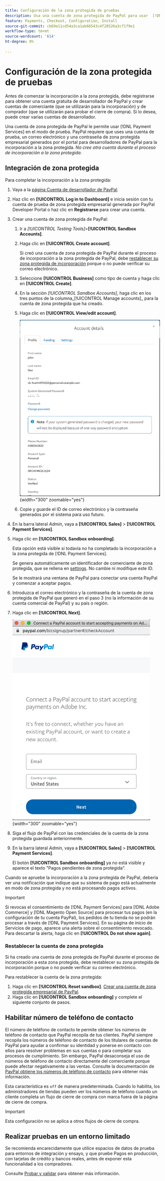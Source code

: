 ```yaml
---
title: Configuración de la zona protegida de pruebas
description: Usa una cuenta de zona protegida de PayPal para usar  [!DNL Payment Services] en modo de prueba.
feature: Payments, Checkout, Configuration, Install
source-git-commit: cb69e11cd54a3ca1ab66543c4f28526a3cf1f9e1
workflow-type: tm+mt
source-wordcount: '614'
ht-degree: 0%

---
```


# Configuración de la zona protegida de pruebas

Antes de comenzar la incorporación a la zona protegida, debe registrarse para obtener una cuenta gratuita de desarrollador de PayPal y crear cuentas de comerciante (que se utilizarán para la incorporación) y de comprador (que se utilizarán para probar el cierre de compra). Si lo desea, puede crear varias cuentas de desarrollador.

Una cuenta de zona protegida de PayPal le permite usar [!DNL Payment Services] en el modo de prueba. PayPal requiere que uses una cuenta de prueba, un correo electrónico y una contraseña de zona protegida empresarial generados por el portal para desarrolladores de PayPal para la incorporación a la zona protegida. *No cree otra cuenta durante el proceso de incorporación a la zona protegida.*

## Integración de zona protegida

Para completar la incorporación a la zona protegida:

1. Vaya a la [página Cuenta de desarrollador de PayPal](https://developer.paypal.com/developer/accounts/).
1. Haz clic en **[!UICONTROL Log in to Dashboard]** e inicia sesión con tu cuenta de prueba de zona protegida empresarial generada por PayPal Developer Portal o haz clic en **Registrarse** para crear una cuenta.
1. Crear una cuenta de zona protegida de PayPal:
   1. Ir a _[!UICONTROL Testing Tools]_>**[!UICONTROL Sandbox Accounts]**.
   1. Haga clic en **[!UICONTROL Create account]**.

      Si creó una cuenta de zona protegida de PayPal durante el proceso de incorporación a la zona protegida de PayPal, debe [restablecer su zona protegida de incorporación](#reset-your-sandbox-account) porque o no puede verificar su correo electrónico.

   1. Seleccione **[!UICONTROL Business]** como tipo de cuenta y haga clic en **[!UICONTROL Create]**.
   1. En la sección _[!UICONTROL Sandbox Accounts]_, haga clic en los tres puntos de la columna_[!UICONTROL Manage accounts]_ para la cuenta de zona protegida que ha creado.
   1. Haga clic en **[!UICONTROL View/edit account]**.

      ![PayPal - Ver/editar cuenta de zona protegida](assets/onboarding-viewedit-sandbox.png){width="300" zoomable="yes"}

   1. Copie y guarde el ID de correo electrónico y la contraseña generados por el sistema para uso futuro.

1. En la barra lateral _Admin_, vaya a **[!UICONTROL Sales]** > **[!UICONTROL Payment Services]**.
1. Haga clic en **[!UICONTROL Sandbox onboarding]**.

   Esta opción está visible si todavía no ha completado la incorporación a la zona protegida de [!DNL Payment Services].

   Se genera automáticamente un identificador de comerciante de zona protegida, que se rellena en [settings](settings.md). No cambie ni modifique este ID.

   Se le mostrará una ventana de PayPal para conectar una cuenta PayPal y comenzar a aceptar pagos.

1. Introduzca el correo electrónico y la contraseña de la cuenta de zona protegida de PayPal que generó en el paso 3 (no la información de su cuenta comercial de PayPal) y su país o región.
1. Haga clic en **[!UICONTROL Next]**.

   ![PayPal - Conectar la cuenta PayPal para pagos](assets/paypal-connectacct.png){width="300" zoomable="yes"}

1. Siga el flujo de PayPal con las credenciales de la cuenta de la zona protegida guardada anteriormente.
1. En la barra lateral _Admin_, vaya a **[!UICONTROL Sales]** > **[!UICONTROL Payment Services]**.

   El botón **[!UICONTROL Sandbox onboarding]** ya no está visible y aparece el texto &quot;Pagos pendientes de zona protegida&quot;.

Cuando se apruebe la incorporación a la zona protegida de PayPal, debería ver una notificación que indique que su sistema de pago está actualmente en modo de zona protegida y no está procesando pagos activos.

>[!IMPORTANT]
>
>Si revocas el consentimiento de [!DNL Payment Services] para [!DNL Adobe Commerce] y [!DNL Magento Open Source] para procesar tus pagos (en la configuración de tu cuenta PayPal), los pedidos de tu tienda no se podrán procesar a través de [!DNL Payment Services]. En su página de inicio de Servicios de pago, aparece una alerta sobre el consentimiento revocado. Para descartar la alerta, haga clic en **[!UICONTROL Do not show again]**.

### Restablecer la cuenta de zona protegida

Si ha creado una cuenta de zona protegida de PayPal durante el proceso de incorporación a esta zona protegida, debe restablecer su zona protegida de incorporación porque o no puede verificar su correo electrónico.

Para restablecer la cuenta de la zona protegida:

1. Haga clic en **[!UICONTROL Reset sandbox]**. [Crear una cuenta de zona protegida empresarial de PayPal](https://developer.paypal.com/docs/api-basics/sandbox/accounts/#create-a-business-sandbox-account).
1. Haga clic en **[!UICONTROL Sandbox onboarding]** y complete el siguiente conjunto de pasos.

## Habilitar número de teléfono de contacto

El número de teléfono de contacto te permite obtener los números de teléfono de contacto que PayPal recopila de tus clientes. PayPal siempre recopila los números de teléfono de contacto de los titulares de cuentas de PayPal para ayudar a confirmar su identidad y ponerse en contacto con ellos para resolver problemas en sus cuentas o para completar sus procesos de cumplimiento. Sin embargo, PayPal desaconseja el uso de números de teléfono de contacto directamente del comerciante porque puede afectar negativamente a las ventas. Consulte la documentación de [PayPal obtiene los números de teléfono de contacto](https://www.sandbox.paypal.com/businessmanage/preferences/website) para obtener más información.

Esta característica es `off` de manera predeterminada. Cuando lo habilita, los administradores de tiendas pueden ver los números de teléfono cuando un cliente completa un flujo de cierre de compra con marca fuera de la página de cierre de compra.

>[!IMPORTANT]
>
>Esta configuración no se aplica a otros flujos de cierre de compra.

## Realizar pruebas en un entorno limitado

Se recomienda encarecidamente que utilice espacios de datos de prueba para entornos de integración y ensayo, y que pruebe Pagos en producción, con tarjetas de crédito y bancos reales, antes de exponer esta funcionalidad a los compradores.

Consulte [Probar y validar](test-validate.md) para obtener más información.
